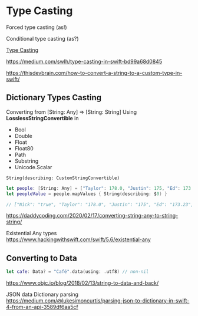# Type Casting

Forced type casting (as!)

Conditional type casting (as?)

[Type Casting](https://learnappmaking.com/type-casting-swift-how-to/)

https://medium.com/swlh/type-casting-in-swift-bd99a68d0845


https://thisdevbrain.com/how-to-convert-a-string-to-a-custom-type-in-swift/


## Dictionary Types Casting

Converting from [String: Any] => [String: String]
Using **LosslessStringConvertible** in
-   Bool
-   Double
-   Float
-   Float80
-   Path
-   Substring
-   Unicode.Scalar

`String(describing: CustomStringConvertible)`

```swift
let people: [String: Any] = ["Taylor": 178.0, "Justin": 175, "Ed": 173.23, "Nick": true, "Lexton": "Son"]
let peopleValue = people.mapValues { String(describing: $0) }

// ["Nick": "true", "Taylor": "178.0", "Justin": "175", "Ed": "173.23", "Lexton": "Son"]
```

https://daddycoding.com/2020/02/17/converting-string-any-to-string-string/


Existential Any types
https://www.hackingwithswift.com/swift/5.6/existential-any

##  Converting to Data


```swift
let cafe: Data? = "Café".data(using: .utf8) // non-nil
```

https://www.objc.io/blog/2018/02/13/string-to-data-and-back/

JSON data Dictionary parsing
https://medium.com/@lukesimoncurtis/parsing-json-to-dictionary-in-swift-4-from-an-api-3589df6aa5cf